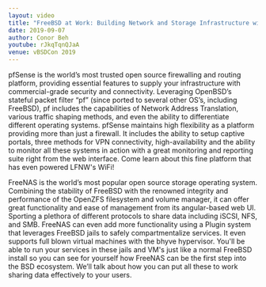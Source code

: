 ```yaml
---
layout: video
title: "FreeBSD at Work: Building Network and Storage Infrastructure with pfSense and FreeNAS"
date: 2019-09-07
author: Conor Beh
youtube: rJkqTqnQJaA
venue: vBSDCon 2019
---
```

pfSense is the world’s most trusted open source firewalling and routing platform, providing essential features to supply your infrastructure with commercial-grade security and connectivity. Leveraging OpenBSD’s stateful packet filter “pf” (since ported to several other OS’s, including FreeBSD), pf includes the capabilities of Network Address Translation, various traffic shaping methods, and even the ability to differentiate different operating systems. pfSense maintains high flexibility as a platform providing more than just a firewall. It includes the ability to setup captive portals, three methods for VPN connectivity, high-availability and the ability to monitor all these systems in action with a great monitoring and reporting suite right from the web interface. Come learn about this fine platform that has even powered LFNW's WiFi!

FreeNAS is the world’s most popular open source storage operating system. Combining the stability of FreeBSD with the renowned integrity and performance of the OpenZFS filesystem and volume manager, it can offer great functionality and ease of management from its angular-based web UI. Sporting a plethora of different protocols to share data including iSCSI, NFS, and SMB. FreeNAS can even add more functionality using a Plugin system that leverages FreeBSD jails to safely compartmentalize services. It even supports full blown virtual machines with the bhyve hypervisor. You'll be able to run your services in these jails and VM's just like a normal FreeBSD install so you can see for yourself how FreeNAS can be the first step into the BSD ecosystem. We’ll talk about how you can put all these to work sharing data effectively to your users.
